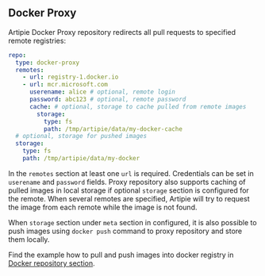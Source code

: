 ## Docker Proxy

Artipie Docker Proxy repository redirects all pull requests to specified remote registries:

```yaml
repo:
  type: docker-proxy
  remotes:
    - url: registry-1.docker.io
    - url: mcr.microsoft.com
      userename: alice # optional, remote login
      password: abc123 # optional, remote password
      cache: # optional, storage to cache pulled from remote images
        storage:
          type: fs
          path: /tmp/artipie/data/my-docker-cache
  # optional, storage for pushed images
  storage:
    type: fs
    path: /tmp/artipie/data/my-docker
```
In the `remotes` section at least one `url` is required. Credentials can be set in `userename`
and `password` fields. Proxy repository also supports caching of pulled images in local storage
if optional `storage` section is configured for the remote. When several remotes are specified, Artipie
will try to request the image from each remote while the image is not found.

When `storage` section under `meta` section in configured, it is also possible to push images
using `docker push` command to proxy repository and store them locally.

Find the example how to pull and push images into docker registry in [Docker repository section](./docker#usage-example).